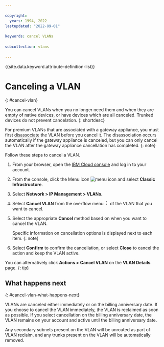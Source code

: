 ```yaml
---

copyright:
  years: 1994, 2022
lastupdated: "2022-09-01"

keywords: cancel VLANs

subcollection: vlans

---
```


{{site.data.keyword.attribute-definition-list}}

# Canceling a VLAN
{: #cancel-vlan}

You can cancel VLANs when you no longer need them and when they are empty of native devices, or have devices which are all canceled. Trunked devices do not prevent cancelation.
{: shortdesc}

For premium VLANs that are associated with a gateway appliance, you must first [disassociate](/docs/virtual-router-appliance?topic=gateway-appliance-managing-vlans-and-gateway-appliances#disassociate-a-vlan-from-a-gateway-appliance) the VLAN before you cancel it. The disassociation occurs automatically if the gateway appliance is canceled, but you can only cancel the VLAN after the gateway appliance cancellation has completed.
{: note}

Follow these steps to cancel a VLAN.

1. From your browser, open the [IBM Cloud console](https://{DomainName}/) and log in to your account.
1. From the console, click the Menu icon ![menu icon](../../icons/icon_hamburger.svg) and select **Classic Infrastructure**.
1. Select **Network > IP Management > VLANs**.
1. Select **Cancel VLAN** from the overflow menu ![overflow icon](/images/overflow.png) of the VLAN that you want to cancel. 
1. Select the appropriate **Cancel** method based on when you want to cancel the VLAN.

    Specific information on cancellation options is displayed next to each item.
    {: note}
     
1. Select **Confirm** to confirm the cancellation, or select **Close** to cancel the action and keep the VLAN active.


You can alternatively click **Actions > Cancel VLAN** on the **VLAN Details** page.
{: tip}

## What happens next
{: #cancel-vlan-what-happens-next}

VLANs are canceled either immediately or on the billing anniversary date. If you choose to cancel the VLAN immediately, the VLAN is reclaimed as soon as possible. If you select cancellation on the billing anniversary date, the VLAN remains on your account and active until the billing anniversary date. 

Any secondary subnets present on the VLAN will be unrouted as part of VLAN reclaim, and any trunks present on the VLAN will be automatically removed.
